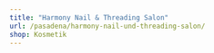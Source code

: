 ```yaml
---
title: "Harmony Nail & Threading Salon"
url: /pasadena/harmony-nail-und-threading-salon/
shop: Kosmetik
---
```

